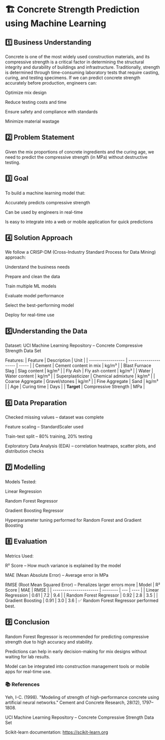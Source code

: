 # 🏗️ Concrete Strength Prediction using Machine Learning

## 1️⃣ Business Understanding
Concrete is one of the most widely used construction materials, and its compressive strength is a critical factor in determining the structural integrity and durability of buildings and infrastructure.
Traditionally, strength is determined through time-consuming laboratory tests that require casting, curing, and testing specimens.
If we can predict concrete strength accurately before production, engineers can:

Optimize mix design

Reduce testing costs and time

Ensure safety and compliance with standards

Minimize material wastage

## 2️⃣ Problem Statement
Given the mix proportions of concrete ingredients and the curing age, we need to predict the compressive strength (in MPa) without destructive testing.

## 3️⃣ Goal
To build a machine learning model that:

Accurately predicts compressive strength

Can be used by engineers in real-time

Is easy to integrate into a web or mobile application for quick predictions

## 4️⃣ Solution Approach
We follow a CRISP-DM (Cross-Industry Standard Process for Data Mining) approach:

Understand the business needs

Prepare and clean the data

Train multiple ML models

Evaluate model performance

Select the best-performing model

Deploy for real-time use

## 5️⃣Understanding the Data
Dataset: UCI Machine Learning Repository – Concrete Compressive Strength Data Set

Features:
| Feature            | Description           | Unit  |
| ------------------ | --------------------- | ----- |
| Cement             | Cement content in mix | kg/m³ |
| Blast Furnace Slag | Slag content          | kg/m³ |
| Fly Ash            | Fly ash content       | kg/m³ |
| Water              | Water content         | kg/m³ |
| Superplasticizer   | Chemical admixture    | kg/m³ |
| Coarse Aggregate   | Gravel/stones         | kg/m³ |
| Fine Aggregate     | Sand                  | kg/m³ |
| Age                | Curing time           | Days  |
| **Target**         | Compressive Strength  | MPa   |

## 6️⃣ Data Preparation
Checked missing values – dataset was complete

Feature scaling – StandardScaler used

Train-test split – 80% training, 20% testing

Exploratory Data Analysis (EDA) – correlation heatmaps, scatter plots, and distribution checks

## 7️⃣ Modelling
Models Tested:

Linear Regression

Random Forest Regressor

Gradient Boosting Regressor

Hyperparameter tuning performed for Random Forest and Gradient Boosting

## 8️⃣ Evaluation
Metrics Used:

R² Score – How much variance is explained by the model

MAE (Mean Absolute Error) – Average error in MPa

RMSE (Root Mean Squared Error) – Penalizes larger errors more
| Model                   | R² Score | MAE | RMSE |
| ----------------------- | -------- | --- | ---- |
| Linear Regression       | 0.61     | 7.2 | 9.4  |
| Random Forest Regressor | 0.92     | 2.8 | 3.5  |
| Gradient Boosting       | 0.91     | 3.0 | 3.6  |
✅ Random Forest Regressor performed best.

## 9️⃣ Conclusion
Random Forest Regressor is recommended for predicting compressive strength due to high accuracy and stability.

Predictions can help in early decision-making for mix designs without waiting for lab results.

Model can be integrated into construction management tools or mobile apps for real-time use.

### 📚 References
Yeh, I-C. (1998). "Modeling of strength of high-performance concrete using artificial neural networks." Cement and Concrete Research, 28(12), 1797–1808.

UCI Machine Learning Repository – Concrete Compressive Strength Data Set

Scikit-learn documentation: https://scikit-learn.org
